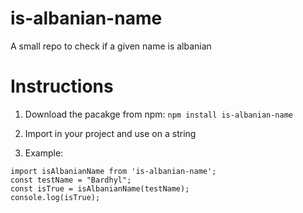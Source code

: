 # is-albanian-name
A small repo to check if a given name is albanian

# Instructions

1. Download the pacakge from npm: `npm install is-albanian-name`

2. Import in your project and use on a string

3. Example:

```
import isAlbanianName from 'is-albanian-name';
const testName = "Bardhyl";
const isTrue = isAlbanianName(testName);
console.log(isTrue);
```
